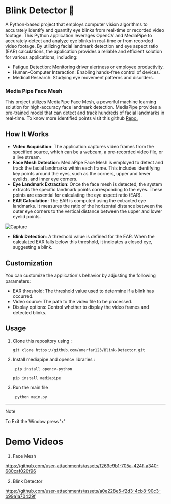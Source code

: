 # Blink Detector 👀

A Python-based project that employs computer vision algorithms to accurately identify and quantify eye blinks from real-time or recorded video footage. 
This Python application leverages OpenCV and MediaPipe to accurately detect and analyze eye blinks in real-time or from recorded video footage. 
By utilizing facial landmark detection and eye aspect ratio (EAR) calculations, the application provides a reliable and efficient solution for various applications, including:

* Fatigue Detection: Monitoring driver alertness or employee productivity.
* Human-Computer Interaction: Enabling hands-free control of devices.
* Medical Research: Studying eye movement patterns and disorders.

### Media Pipe Face Mesh

This project utilizes MediaPipe Face Mesh, a powerful machine learning solution for high-accuracy face landmark detection. 
MediaPipe provides a pre-trained model that can detect and track hundreds of facial landmarks in real-time. To know more identified points visit this github [Repo.](https://github.com/HotaruK/mediapipe_demo/blob/main/keypoints/face_mesh_no.jpg)

## How It Works

* **Video Acquisition**: The application captures video frames from the specified source, which can be a webcam, a pre-recorded video file, or a live stream.
* **Face Mesh Detection**: MediaPipe Face Mesh is employed to detect and track the facial landmarks within each frame. This includes identifying key points around the eyes,
such as the corners, upper and lower eyelids, and inner eye corners.
* **Eye Landmark Extraction**: Once the face mesh is detected, the system extracts the specific landmark points corresponding to the eyes. These points are essential for calculating the eye aspect ratio (EAR).
* **EAR Calculation**: The EAR is computed using the extracted eye landmarks. It measures the ratio of the horizontal distance between the outer eye corners to the vertical distance between the upper and lower eyelid points.

![Capture](https://github.com/user-attachments/assets/37a71322-0e5a-44b2-be99-105cc68072ff)

* **Blink Detection**: A threshold value is defined for the EAR. When the calculated EAR falls below this threshold, it indicates a closed eye, suggesting a blink.

## Customization

You can customize the application's behavior by adjusting the following parameters:

* EAR threshold: The threshold value used to determine if a blink has occurred.
* Video source: The path to the video file to be processed.
* Display options: Control whether to display the video frames and detected blinks.

## Usage

1. Clone this repository using :

   ```
   git clone https://github.com/umerfar123/Blink-Detector.git
   ```
2. Install mediapipe and opencv libraries :

   ```python
    pip install opencv-python
   ```
    ```python
    pip install mediapipe
   ```
3. Run the main file
   
   ```python
    python main.py
    ```
___
> [!NOTE]
> To Exit the Window press 'x'
    

# Demo Videos

1. Face Mesh

https://github.com/user-attachments/assets/f269e9b1-705a-424f-a340-680caf020f96

2. Blink Detector

https://github.com/user-attachments/assets/a0e228e5-f2d3-4cb8-90c3-b99a1a70429f






   

